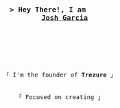 <pre>
<h3 align="center">
        <samp>&gt; Hey There!, I am
                <b><a target="_blank" href="https://josh2c.github.io/jgarcia/index.html">Josh Garcia</a></b>
        </samp>
</h3>
<p align="center">
        <!-- Intro -->
        <samp>
                「 I'm the founder of <b>Trezure</b> 」
                <br>
                「 Focused on creating</b> 」
</pre>
